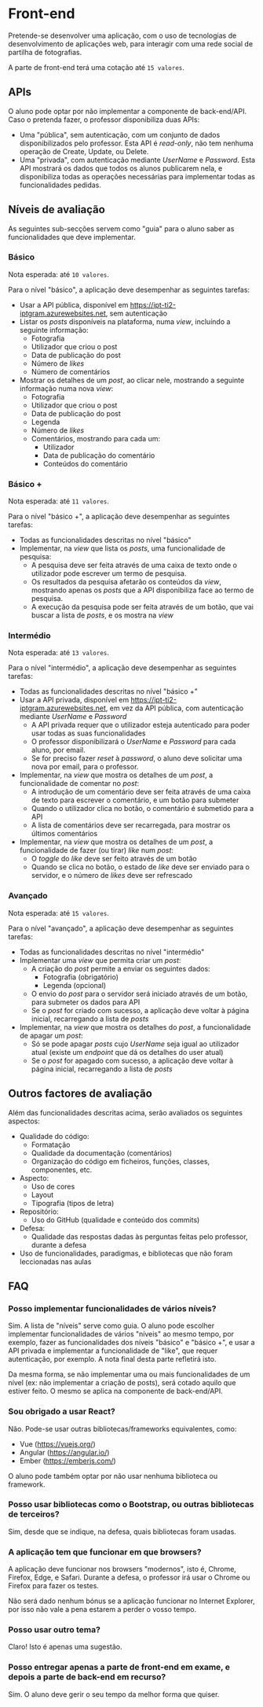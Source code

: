 # Front-end

Pretende-se desenvolver uma aplicação, com o uso de tecnologias de desenvolvimento de aplicações web, para interagir com uma rede social de partilha de fotografias.

A parte de front-end terá uma cotação até `15 valores`.

## APIs

O aluno pode optar por não implementar a componente de back-end/API. Caso o pretenda fazer, o professor disponibiliza duas APIs:

-   Uma "pública", sem autenticação, com um conjunto de dados disponibilizados pelo professor. Esta API é _read-only_, não tem nenhuma operação de Create, Update, ou Delete.
-   Uma "privada", com autenticação mediante _UserName_ e _Password_. Esta API mostrará os dados que todos os alunos publicarem nela, e disponibiliza todas as operações necessárias para implementar todas as funcionalidades pedidas.

## Níveis de avaliação

As seguintes sub-secções servem como "guia" para o aluno saber as funcionalidades que deve implementar.

### Básico

Nota esperada: até `10 valores`.

Para o nível "básico", a aplicação deve desempenhar as seguintes tarefas:

-   Usar a API pública, disponível em https://ipt-ti2-iptgram.azurewebsites.net, sem autenticação
-   Listar os _posts_ disponíveis na plataforma, numa _view_, incluíndo a seguinte informação:
    -   Fotografia
    -   Utilizador que criou o post
    -   Data de publicação do post
    -   Número de _likes_
    -   Número de comentários
-   Mostrar os detalhes de um _post_, ao clicar nele, mostrando a seguinte informação numa nova _view_:
    -   Fotografia
    -   Utilizador que criou o post
    -   Data de publicação do post
    -   Legenda
    -   Número de _likes_
    -   Comentários, mostrando para cada um:
        -   Utilizador
        -   Data de publicação do comentário
        -   Conteúdos do comentário

### Básico +

Nota esperada: até `11 valores`.

Para o nível "básico +", a aplicação deve desempenhar as seguintes tarefas:

-   Todas as funcionalidades descritas no nível "básico"
-   Implementar, na _view_ que lista os _posts_, uma funcionalidade de pesquisa:
    -   A pesquisa deve ser feita através de uma caixa de texto onde o utilizador pode escrever um termo de pesquisa.
    -   Os resultados da pesquisa afetarão os conteúdos da _view_, mostrando apenas os _posts_ que a API disponibiliza face ao termo de pesquisa.
    -   A execução da pesquisa pode ser feita através de um botão, que vai buscar a lista de _posts_, e os mostra na _view_

### Intermédio

Nota esperada: até `13 valores`.

Para o nível "intermédio", a aplicação deve desempenhar as seguintes tarefas:

-   Todas as funcionalidades descritas no nível "básico +"
-   Usar a API privada, disponível em https://ipt-ti2-iptgram.azurewebsites.net, em vez da API pública, com autenticação mediante _UserName_ e _Password_
    -   A API privada requer que o utilizador esteja autenticado para poder usar todas as suas funcionalidades
    -   O professor disponibilizará o _UserName_ e _Password_ para cada aluno, por email.
    -   Se for preciso fazer _reset_ à _password_, o aluno deve solicitar uma nova por email, para o professor.
-   Implementar, na _view_ que mostra os detalhes de um _post_, a funcionalidade de comentar no _post_:
    -   A introdução de um comentário deve ser feita através de uma caixa de texto para escrever o comentário, e um botão para submeter
    -   Quando o utilizador clica no botão, o comentário é submetido para a API
    -   A lista de comentários deve ser recarregada, para mostrar os últimos comentários
-   Implementar, na _view_ que mostra os detalhes de um _post_, a funcionalidade de fazer (ou tirar) _like_ num _post_:
    -   O _toggle_ do _like_ deve ser feito através de um botão
    -   Quando se clica no botão, o estado de _like_ deve ser enviado para o servidor, e o número de _likes_ deve ser refrescado

### Avançado

Nota esperada: até `15 valores`.

Para o nível "avançado", a aplicação deve desempenhar as seguintes tarefas:

-   Todas as funcionalidades descritas no nível "intermédio"
-   Implementar uma _view_ que permita criar um _post_:
    -   A criação do _post_ permite a enviar os seguintes dados:
        -   Fotografia (obrigatório)
        -   Legenda (opcional)
    -   O envio do _post_ para o servidor será iniciado através de um botão, para submeter os dados para API
    -   Se o _post_ for criado com sucesso, a aplicação deve voltar à página inicial, recarregando a lista de _posts_
-   Implementar, na _view_ que mostra os detalhes do _post_, a funcionalidade de apagar um _post_:
    -   Só se pode apagar _posts_ cujo _UserName_ seja igual ao utilizador atual (existe um _endpoint_ que dá os detalhes do user atual)
    -   Se o _post_ for apagado com sucesso, a aplicação deve voltar à página inicial, recarregando a lista de _posts_

## Outros factores de avaliação

Além das funcionalidades descritas acima, serão avaliados os seguintes aspectos:

-   Qualidade do código:
    -   Formatação
    -   Qualidade da documentação (comentários)
    -   Organização do código em ficheiros, funções, classes, componentes, etc.
-   Aspecto:
    -   Uso de cores
    -   Layout
    -   Tipografia (tipos de letra)
-   Repositório:
    -   Uso do GitHub (qualidade e conteúdo dos commits)
-   Defesa:
    -   Qualidade das respostas dadas às perguntas feitas pelo professor, durante a defesa
-   Uso de funcionalidades, paradigmas, e bibliotecas que não foram leccionadas nas aulas

## FAQ

### Posso implementar funcionalidades de vários níveis?

Sim. A lista de "níveis" serve como guia. O aluno pode escolher implementar funcionalidades de vários "níveis" ao mesmo tempo, por exemplo, fazer as funcionalidades dos níveis "básico" e "básico +", e usar a API privada e implementar a funcionalidade de "like", que requer autenticação, por exemplo. A nota final desta parte refletirá isto.

Da mesma forma, se não implementar uma ou mais funcionalidades de um nível (ex: não implementar a criação de posts), será cotado aquilo que estiver feito. O mesmo se aplica na componente de back-end/API.

### Sou obrigado a usar React?

Não. Pode-se usar outras bibliotecas/frameworks equivalentes, como:

-   Vue (https://vuejs.org/)
-   Angular (https://angular.io/)
-   Ember (https://emberjs.com/)

O aluno pode também optar por não usar nenhuma biblioteca ou framework.

### Posso usar bibliotecas como o Bootstrap, ou outras bibliotecas de terceiros?

Sim, desde que se indique, na defesa, quais bibliotecas foram usadas.

### A aplicação tem que funcionar em que browsers?

A aplicação deve funcionar nos browsers "modernos", isto é, Chrome, Firefox, Edge, e Safari. Durante a defesa, o professor irá usar o Chrome ou Firefox para fazer os testes.

Não será dado nenhum bónus se a aplicação funcionar no Internet Explorer, por isso não vale a pena estarem a perder o vosso tempo.

### Posso usar outro tema?

Claro! Isto é apenas uma sugestão.

### Posso entregar apenas a parte de front-end em exame, e depois a parte de back-end em recurso?

Sim. O aluno deve gerir o seu tempo da melhor forma que quiser.
